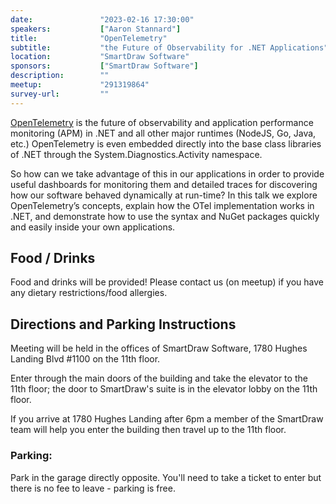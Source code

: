 ```yaml
---
date:               "2023-02-16 17:30:00"
speakers:           ["Aaron Stannard"]
title:              "OpenTelemetry"
subtitle:           "the Future of Observability for .NET Applications"
location:           "SmartDraw Software"
sponsors:           ["SmartDraw Software"]
description:        ""
meetup:             "291319864"
survey-url:         ""
---
```


[OpenTelemetry](https://opentelemetry.io/) is the future of observability and application performance monitoring (APM) in .NET and all other major runtimes (NodeJS, Go, Java, etc.) OpenTelemetry is even embedded directly into the base class libraries of .NET through the System.Diagnostics.Activity namespace.

So how can we take advantage of this in our applications in order to provide useful dashboards for monitoring them and detailed traces for discovering how our software behaved dynamically at run-time?
In this talk we explore OpenTelemetry’s concepts, explain how the OTel implementation works in .NET, and demonstrate how to use the syntax and NuGet packages quickly and easily inside your own applications.

## Food / Drinks
Food and drinks will be provided! Please contact us (on meetup) if you have any dietary restrictions/food allergies.

## Directions and Parking Instructions

Meeting will be held in the offices of SmartDraw Software, 1780 Hughes Landing Blvd #1100 on the 11th floor.

Enter through the main doors of the building and take the elevator to the 11th floor; the door to SmartDraw's suite is in the elevator lobby on the 11th floor.

If you arrive at 1780 Hughes Landing after 6pm a member of the SmartDraw team will help you enter the building then travel up to the 11th floor.

### Parking:

Park in the garage directly opposite. You'll need to take a ticket to enter but there is no fee to leave - parking is free.